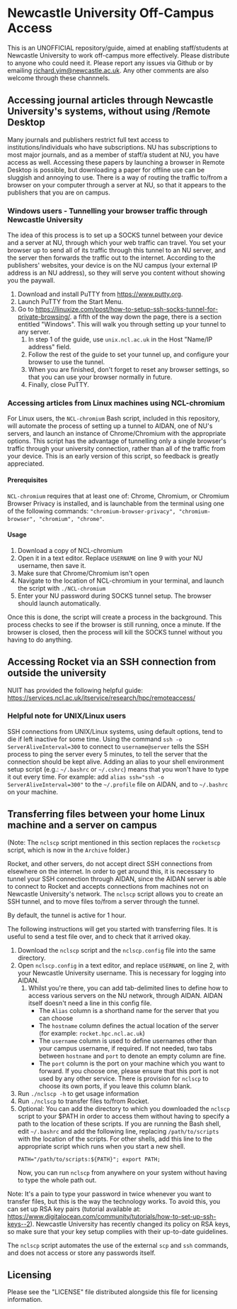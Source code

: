 # Newcastle University Off-Campus Access

This is an UNOFFICIAL repository/guide, aimed at enabling staff/students at Newcastle University to work off-campus more effectively. Please distribute to anyone who could need it. Please report any issues via Github or by emailing richard.yim@newcastle.ac.uk. Any other comments are also welcome through these channnels.

## Accessing journal articles through Newcastle University's systems, without using /Remote Desktop
Many journals and publishers restrict full text access to institutions/individuals who have subscriptions.
NU has subscriptions to most major journals, and as a member of staff/a student at NU, you have access as well.
Accessing these papers by launching a browser in Remote Desktop is possible, but downloading a paper for offline use can be sluggish and annoying to use.
There is a way of routing the traffic to/from a browser on your computer through a server at NU, so that it appears to the publishers that you are on campus.

### Windows users - Tunnelling your browser traffic through Newcastle University
The idea of this process is to set up a SOCKS tunnel between your device and a server at NU, through which your web traffic can travel.
You set your browser up to send all of its traffic through this tunnel to an NU server, and the server then forwards the traffic out to the internet.
According to the publishers' websites, your device is on the NU campus (your external IP address is an NU address), so they will serve you content without showing you the paywall.

1. Download and install PuTTY from https://www.putty.org.
1. Launch PuTTY from the Start Menu.
1. Go to https://linuxize.com/post/how-to-setup-ssh-socks-tunnel-for-private-browsing/. a fifth of the way down the page, there is a section entitled "Windows". This will walk you through setting up your tunnel to any server. 
    1. In step 1 of the guide, use `unix.ncl.ac.uk` in the Host "Name/IP address" field.
    1. Follow the rest of the guide to set your tunnel up, and configure your browser to use the tunnel.
    1. When you are finished, don't forget to reset any browser settings, so that you can use your browser normally in future.
    1. Finally, close PuTTY.
<!---
On Windows, Part 2 of the following guide may help: `https://www.ocf.berkeley.edu/~xuanluo/sshproxywin.html`.
-->

### Accessing articles from Linux machines using NCL-chromium
For Linux users, the `NCL-chromium` Bash script, included in this repository, will automate the process of setting up a tunnel to AIDAN, one of NU's servers, and launch an instance of Chrome/Chromium with the appropriate options. This script has the advantage of tunnelling only a single browser's traffic through your university connection, rather than all of the traffic from your device. This is an early version of this script, so feedback is greatly appreciated.

#### Prerequisites
`NCL-chromium` requires that at least one of: Chrome, Chromium, or Chromium Browser Privacy is installed, and is launchable from the terminal using one of the following commands: `"chromium-browser-privacy", "chromium-browser", "chromium", "chrome"`.

#### Usage
1. Download a copy of NCL-chromium
1. Open it in a text editor. Replace `USERNAME` on line 9 with your NU username, then save it.
1. Make sure that Chrome/Chromium isn't open
1. Navigate to the location of NCL-chromium in your terminal, and launch the script with `./NCL-chromium`
1. Enter your NU password during SOCKS tunnel setup. The browser should launch automatically.

Once this is done, the script will create a process in the background. This process checks to see if the browser is still running, once a minute. If the browser is closed, then the process will kill the SOCKS tunnel without you having to do anything.

## Accessing Rocket via an SSH connection from outside the university
NUIT has provided the following helpful guide: https://services.ncl.ac.uk/itservice/research/hpc/remoteaccess/
<!--Rocket does not accept SSH connections from elsewhere on the internet, but AIDAN, one of NU's web-facing servers, does.-->
<!--One can connect to AIDAN via SSH, then SSH from AIDAN into Rocket.-->
<!--This can be done for other servers behind the NU firewall, as well.-->

<!--1. Get access to an SSH client or a unix terminal. Examples are available below.-->
<!--   * Preferred for Windows users: Download and install PuTTY from https://www.putty.org-->
<!--   * There is an SSH client in RAS https://services.ncl.ac.uk/itservice/core-services/software/ras/-->
<!--   * Linux Subsystem for Windows has a terminal which is capable of supporting SSH https://www.illuminiastudios.com/dev-diaries/ssh-on-windows-subsystem-for-linux/-->
<!--   * Almost all Linux distributions come with SSH built in.-->
<!--1. Launch the client/terminal and enter the following, replacing `username` with your Newcastle University username.-->
<!--   ```-->
<!--   ssh username@unix.ncl.ac.uk-->
<!--   ```-->
<!--   This brings you into AIDAN, Newcastle University's SSH server.-->
<!--3. From Aidan, SSH into Rocket.-->
<!--   ```-->
<!--   ssh username@rocket.hpc.ncl.ac.uk-->
<!--   ```-->

### Helpful note for UNIX/Linux users
SSH connections from UNIX/Linux systems, using default options, tend to die if left inactive for some time.
Using the command `ssh -o ServerAliveInterval=300` to connect to `username@server` tells the SSH process to ping the server every 5 minutes, to tell the server that the connection should be kept alive.
Adding an alias to your shell environment setup script (e.g.: `~/.bashrc` or `~/.cshrc`) means that you won't have to type it out every time.
For example: add `alias ssh="ssh -o ServerAliveInterval=300"` to the `~/.profile` file on AIDAN, and to `~/.bashrc` on your machine.

## Transferring files between your home Linux machine and a server on campus
(Note: The `nclscp` script mentioned in this section replaces the `rocketscp` script, which is now in the `Archive` folder.)

Rocket, and other servers, do not accept direct SSH connections from elsewhere on the internet.
In order to get around this, it is necessary to tunnel your SSH connection through AIDAN, since the AIDAN server is able to connect to Rocket and accepts connections from machines not on Newcastle University's network.
The `nclscp` script allows you to create an SSH tunnel, and to move files to/from a server through the tunnel.

By default, the tunnel is active for 1 hour.

The following instructions will get you started with transferring files. It is useful to send a test file over, and to check that it arrived okay.

1. Download the `nclscp` script and the `nclscp.config` file into the same directory.
1. Open `nclscp.config` in a text editor, and replace `USERNAME`, on line 2, with your Newcastle University username. This is necessary for logging into AIDAN.
    1. Whilst you're there, you can add tab-delimited lines to define how to access various servers on the NU network, through AIDAN. AIDAN itself doesn't need a line in this config file.
        - The `Alias` column is a shorthand name for the server that you can choose
        - The `hostname` column defines the actual location of the server (for example: `rocket.hpc.ncl.ac.uk`)
        - The `username` column is used to define usernames other than your campus username, if required. If not needed, two tabs between `hostname` and `port` to denote an empty column are fine.
        - The `port` column is the port on your machine which you want to forward. If you choose one, please ensure that this port is not used by any other service. There is provision for `nclscp` to choose its own ports, if you leave this column blank.
1. Run `./nclscp -h` to get usage information
1. Run `./nclscp` to transfer files to/from Rocket.
1. Optional: You can add the directory to which you downloaded the `nclscp` script to your $PATH in order to access them without having to specify a path to the location of these scripts.
If you are running the Bash shell, edit `~/.bashrc` and add the following line, replacing `/path/to/scripts` with the location of the scripts.
For other shells, add this line to the appropriate script which runs when you start a new shell.
   ```
   PATH="/path/to/scripts:${PATH}"; export PATH;
   ```
   Now, you can run `nclscp` from anywhere on your system without having to type the whole path out.

Note: It's a pain to type your password in twice whenever you want to transfer files, but this is the way the technology works. To avoid this, you can set up RSA key pairs (tutorial available at: https://www.digitalocean.com/community/tutorials/how-to-set-up-ssh-keys--2). Newcastle University has recently changed its policy on RSA keys, so make sure that your key setup complies with their up-to-date guidelines.

The `nclscp` script automates the use of the external `scp` and `ssh` commands, and does not access or store any passwords itself.

## Licensing
Please see the "LICENSE" file distributed alongside this file for licensing information.
